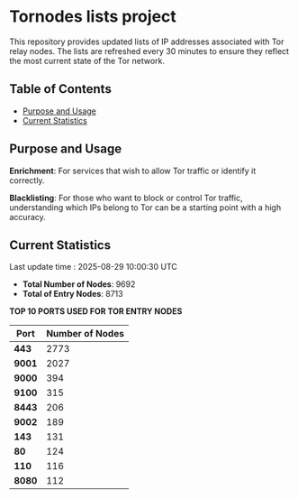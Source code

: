 # Tornodes lists project

This repository provides updated lists of IP addresses associated with Tor relay nodes. The lists are refreshed every 30 minutes to ensure they reflect the most current state of the Tor network.

## Table of Contents

- [Purpose and Usage](#purpose-and-usage)
- [Current Statistics](#current-statistics)


## Purpose and Usage

**Enrichment**: For services that wish to allow Tor traffic or identify it correctly.

**Blacklisting**: For those who want to block or control Tor traffic, understanding which IPs belong to Tor can be a starting point with a high accuracy.

## Current Statistics

Last update time : 2025-08-29 10:00:30 UTC

- **Total Number of Nodes**: 9692
- **Total of Entry Nodes**: 8713

**TOP 10 PORTS USED FOR TOR ENTRY NODES**

| **Port** | **Number of Nodes** |
|------|-----------------|
| **443**   | 2773  |
| **9001**   | 2027  |
| **9000**   | 394  |
| **9100**   | 315  |
| **8443**   | 206  |
| **9002**   | 189  |
| **143**   | 131  |
| **80**   | 124  |
| **110**   | 116  |
| **8080**   | 112  |

